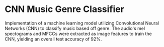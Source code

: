 # CNN Music Genre Classifier
Implementation of a machine learning model utilizing Convolutional Neural Networks (CNN) to classify music based off genre. The audio's mel spectograms and MFCCs were extracted as image features to train the CNN, yielding an overall test accuracy of 92%.
